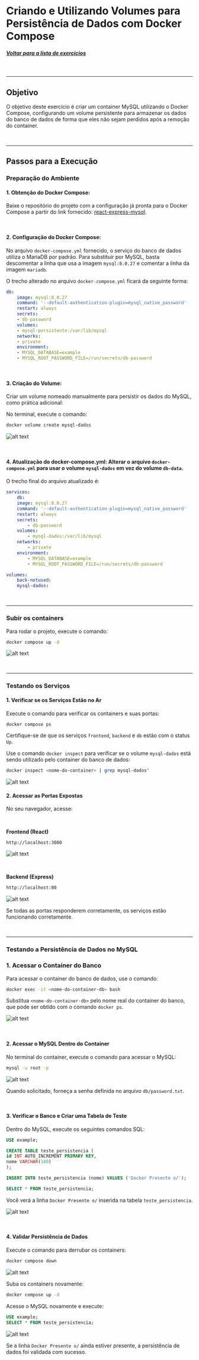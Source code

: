 # Criando e Utilizando Volumes para Persistência de Dados com Docker Compose
##### [Voltar para a lista de exercícios](../README.md)

<br>

---

## Objetivo
O objetivo deste exercício é criar um container MySQL utilizando o Docker Compose, configurando um volume persistente para armazenar os dados do banco de dados de forma que eles não sejam perdidos após a remoção do container.

<br>

---

## Passos para a Execução

### Preparação do Ambiente

#### 1. **Obtenção do Docker Compose**: 

Baixe o repositório do projeto com a configuração já pronta para o Docker Compose a partir do link fornecido:
[react-express-mysql](https://github.com/docker/awesome-compose/tree/master/react-express-mysql).

<br>


#### 2. **Configuração do Docker Compose**:

No arquivo `docker-compose.yml` fornecido, o serviço do banco de dados utiliza o MariaDB por padrão. Para substituir por MySQL, basta descomentar a linha que usa a imagem `mysql:8.0.27` e comentar a linha da imagem `mariadb`.

O trecho alterado no arquivo `docker-compose.yml` ficará da seguinte forma:

```yaml
db:
    image: mysql:8.0.27
    command: '--default-authentication-plugin=mysql_native_password'
    restart: always
    secrets:
    - db-password
    volumes:
    - mysql-persistente:/var/lib/mysql
    networks:
    - private
    environment:
    - MYSQL_DATABASE=example
    - MYSQL_ROOT_PASSWORD_FILE=/run/secrets/db-password
```

<br>

#### 3. **Criação do Volume**:
Criar um volume nomeado manualmente para persistir os dados do MySQL, como prática adicional:

No terminal, execute o comando:

```bash
docker volume create mysql-dados
```

![alt text](<../assets/to_README/05 - CREATE VOLUME.png>)

<br>

#### 4. **Atualização do docker-compose.yml**: Alterar o arquivo `docker-compose.yml` para usar o volume `mysql-dados` em vez do volume `db-data`.

O trecho final do arquivo atualizado é:

```yaml
services:
    db:
    image: mysql:8.0.27
    command: '--default-authentication-plugin=mysql_native_password'
    restart: always
    secrets:
        - db-password
    volumes:
        - mysql-dados:/var/lib/mysql
    networks:
        - private
    environment:
        - MYSQL_DATABASE=example
        - MYSQL_ROOT_PASSWORD_FILE=/run/secrets/db-password

volumes:
    back-notused:
    mysql-dados:
```

<br>

---

### **Subir os containers**

Para rodar o projeto, execute o comando:

```bash
docker compose up -d
```

![alt text](<../assets/to_README/05 - COMPOSE UP.png>)

<br>

---

### Testando os Serviços

#### 1. Verificar se os Serviços Estão no Ar
Execute o comando para verificar os containers e suas portas:

```bash
docker compose ps
```

Certifique-se de que os serviços `frontend`, `backend` e `db` estão com o status `Up`.

Use o comando `docker inspect` para verificar se o volume `mysql-dados` está sendo utilizado pelo container do banco de dados:

```bash
docker inspect <nome-do-container> | grep mysql-dados"
```
![alt text](<../assets/to_README/05 - VERIFICAÇÃO.png>)

#### 2. Acessar as Portas Expostas
No seu navegador, acesse:

<br>

**Frontend (React)** 

```
http://localhost:3000
```

![alt text](<../assets/to_README/05 - PORTA FE.png>)

<br>

**Backend (Express)**

```bash
http://localhost:80
```

![alt text](<../assets/to_README/05 - PORTA BE.png>)

Se todas as portas responderem corretamente, os serviços estão funcionando corretamente.

<br>

---

### Testando a Persistência de Dados no MySQL

### 1. Acessar o Container do Banco

Para acessar o container do banco de dados, use o comando:

```bash
docker exec -it <nome-do-container-db> bash
```

Substitua `<nome-do-container-db>` pelo nome real do container do banco, que pode ser obtido com o comando `docker ps`.

![alt text](<../assets/to_README/05 - ACESSO IT.png>)

<br>

#### 2. Acessar o MySQL Dentro do Container
No terminal do container, execute o comando para acessar o MySQL:

```bash
mysql -u root -p
```

![alt text](<../assets/to_README/05 - ACESSO MYSQL.png>)

Quando solicitado, forneça a senha definida no arquivo `db/password.txt`.

<br>

#### 3. Verificar o Banco e Criar uma Tabela de Teste
Dentro do MySQL, execute os seguintes comandos SQL:

```sql
USE example;

CREATE TABLE teste_persistencia (
id INT AUTO_INCREMENT PRIMARY KEY,
nome VARCHAR(100)
);

INSERT INTO teste_persistencia (nome) VALUES ('Docker Presente o/');

SELECT * FROM teste_persistencia;
```

Você verá a linha `Docker Presente o/` inserida na tabela `teste_persistencia`.

![alt text](<../assets/to_README/05 - TABELA.png>)

<br>

#### 4. Validar Persistência de Dados
Execute o comando para derrubar os containers:

```bash
docker compose down
```

![alt text](<../assets/to_README/05 - COMPO DN.png>)

Suba os containers novamente:

```bash
docker compose up -d
```

Acesse o MySQL novamente e execute:

```sql
USE example;
SELECT * FROM teste_persistencia;
```

![alt text](<../assets/to_README/05 - TESTE.png>)

Se a linha `Docker Presente o/` ainda estiver presente, a persistência de dados foi validada com sucesso.